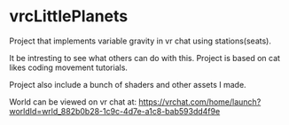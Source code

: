 # vrcLittlePlanets
Project that implements variable gravity in vr chat using stations(seats).

It be intresting to see what others can do with this. Project is based on cat likes coding movement tutorials.

Project also include a bunch of shaders and other assets I made.

World can be viewed on vr chat at:
https://vrchat.com/home/launch?worldId=wrld_882b0b28-1c9c-4d7e-a1c8-bab593dd4f9e
